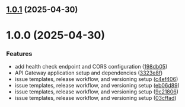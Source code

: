 ## [1.0.1](https://github.com/dev-kitchen/api-gateway/compare/v1.0.0...v1.0.1) (2025-04-30)

# 1.0.0 (2025-04-30)


### Features

* add health check endpoint and CORS configuration ([198db05](https://github.com/dev-kitchen/api-gateway/commit/198db05395705f94886d15f5865a00d52a389b14))
* API Gateway application setup and dependencies ([3323e8f](https://github.com/dev-kitchen/api-gateway/commit/3323e8f4c92d6c76ed0353d93060020661be8857))
* issue templates, release workflow, and versioning setup ([c4ef406](https://github.com/dev-kitchen/api-gateway/commit/c4ef406914b8c7e7586475c961769240c199b8f3))
* issue templates, release workflow, and versioning setup ([eb06d89](https://github.com/dev-kitchen/api-gateway/commit/eb06d89702ab47aab751a9ec3165dcd6d1a7f9b2))
* issue templates, release workflow, and versioning setup ([9c21806](https://github.com/dev-kitchen/api-gateway/commit/9c21806f98ca3f9cf37911f15c99ab2f63d581b7))
* issue templates, release workflow, and versioning setup ([03cffad](https://github.com/dev-kitchen/api-gateway/commit/03cffad61ba841455a263f911c2334d527c9ea14))
